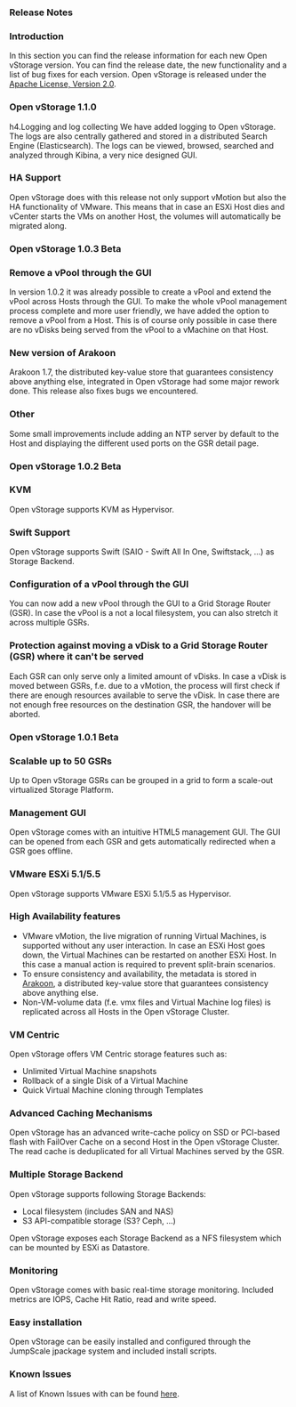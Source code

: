 ### Release Notes

### Introduction

In this section you can find the release information for each new Open
vStorage version. You can find the release date, the new functionality
and a list of bug fixes for each version. Open vStorage is released
under the [Apache License, Version
2.0](http://www.apache.org/licenses/LICENSE-2.0).

### Open vStorage 1.1.0

h4.Logging and log collecting We have added logging to Open vStorage.
The logs are also centrally gathered and stored in a distributed Search
Engine (Elasticsearch). The logs can be viewed, browsed, searched and
analyzed through Kibina, a very nice designed GUI.

### HA Support

Open vStorage does with this release not only support vMotion but also
the HA functionality of VMware. This means that in case an ESXi Host
dies and vCenter starts the VMs on another Host, the volumes will
automatically be migrated along.

### Open vStorage 1.0.3 Beta

### Remove a vPool through the GUI

In version 1.0.2 it was already possible to create a vPool and extend
the vPool across Hosts through the GUI. To make the whole vPool
management process complete and more user friendly, we have added the
option to remove a vPool from a Host. This is of course only possible in
case there are no vDisks being served from the vPool to a vMachine on
that Host.

### New version of Arakoon

Arakoon 1.7, the distributed key-value store that guarantees consistency
above anything else, integrated in Open vStorage had some major rework
done. This release also fixes bugs we encountered.

### Other

Some small improvements include adding an NTP server by default to the
Host and displaying the different used ports on the GSR detail page.

### Open vStorage 1.0.2 Beta

### KVM

Open vStorage supports KVM as Hypervisor.

### Swift Support

Open vStorage supports Swift (SAIO - Swift All In One, Swiftstack, ...)
as Storage Backend.

### Configuration of a vPool through the GUI

You can now add a new vPool through the GUI to a Grid Storage Router
(GSR). In case the vPool is a not a local filesystem, you can also
stretch it across multiple GSRs.

### Protection against moving a vDisk to a Grid Storage Router (GSR) where it can't be served

Each GSR can only serve only a limited amount of vDisks. In case a vDisk
is moved between GSRs, f.e. due to a vMotion, the process will first
check if there are enough resources available to serve the vDisk. In
case there are not enough free resources on the destination GSR, the
handover will be aborted.

### Open vStorage 1.0.1 Beta

### Scalable up to 50 GSRs

Up to Open vStorage GSRs can be grouped in a grid to form a scale-out
virtualized Storage Platform.

### Management GUI

Open vStorage comes with an intuitive HTML5 management GUI. The GUI can
be opened from each GSR and gets automatically redirected when a GSR
goes offline.

### VMware ESXi 5.1/5.5

Open vStorage supports VMware ESXi 5.1/5.5 as Hypervisor.

### High Availability features

-   VMware vMotion, the live migration of running Virtual Machines, is
    supported without any user interaction. In case an ESXi Host goes
    down, the Virtual Machines can be restarted on another ESXi Host. In
    this case a manual action is required to prevent split-brain
    scenarios.
-   To ensure consistency and availability, the metadata is stored in
    [Arakoon](http://arakoon.org/), a distributed key-value store that
    guarantees consistency above anything else.
-   Non-VM-volume data (f.e. vmx files and Virtual Machine log files) is
    replicated across all Hosts in the Open vStorage Cluster.

### VM Centric

Open vStorage offers VM Centric storage features such as:

-   Unlimited Virtual Machine snapshots
-   Rollback of a single Disk of a Virtual Machine
-   Quick Virtual Machine cloning through Templates

### Advanced Caching Mechanisms

Open vStorage has an advanced write-cache policy on SSD or PCI-based
flash with FailOver Cache on a second Host in the Open vStorage Cluster.
The read cache is deduplicated for all Virtual Machines served by the
GSR.

### Multiple Storage Backend

Open vStorage supports following Storage Backends:

-   Local filesystem (includes SAN and NAS)
-   S3 API-compatible storage (S3? Ceph, ...)

Open vStorage exposes each Storage Backend as a NFS filesystem which can
be mounted by ESXi as Datastore.

### Monitoring

Open vStorage comes with basic real-time storage monitoring. Included
metrics are IOPS, Cache Hit Ratio, read and write speed.

### Easy installation

Open vStorage can be easily installed and configured through the
JumpScale jpackage system and included install scripts.

### Known Issues

A list of Known Issues with can be found [here](Known%20Issues).